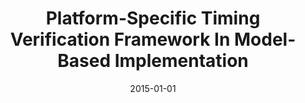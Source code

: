---
title: "Platform-Specific Timing Verification Framework In Model-Based Implementation"
date: 2015-01-01
venue: "Proceedings of the 2015 Design, Automation & Test in Europe Conference & Exhibition, DATE 2015, Grenoble, France, March 9-13, 2015"
paperurl: 
authors: "BaekGyu Kim, Lu Feng, Linh T X Phan, Oleg Sokolsky and Insup Lee"
---